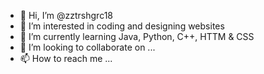 - 👋 Hi, I’m @zztrshgrc18
- 👀 I’m interested in coding and designing websites
- 🌱 I’m currently learning Java, Python, C++, HTTM & CSS
- 💞️ I’m looking to collaborate on ...
- 📫 How to reach me ...

<!---
zztrshgrc18/zztrshgrc18 is a ✨ special ✨ repository because its `README.md` (this file) appears on your GitHub profile.
You can click the Preview link to take a look at your changes.
--->
